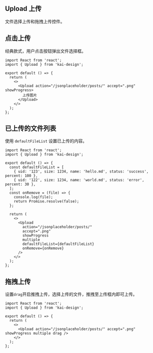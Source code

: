 ## Upload 上传

文件选择上传和拖拽上传控件。

## 点击上传

经典款式，用户点击按钮弹出文件选择框。

```tsx
import React from 'react';
import { Upload } from 'kai-design';

export default () => {
  return (
    <>
      <Upload action="/jsonplaceholder/posts/" accept=".png" showProgress>
        上传图片
      </Upload>
    </>
  );
};
```

## 已上传的文件列表

使用 `defaultFileList` 设置已上传的内容。

```tsx
import React from 'react';
import { Upload } from 'kai-design';

export default () => {
  const defaultFileList = [
    { uid: '123', size: 1234, name: 'hello.md', status: 'success', percent: 100 },
    { uid: '122', size: 1234, name: 'world.md', status: 'error', percent: 30 },
  ];
  const onRemove = (file) => {
    console.log(file);
    return Promise.resolve(false);
  };

  return (
    <>
      <Upload
        action="/jsonplaceholder/posts/"
        accept=".png"
        showProgress
        multiple
        defaultFileList={defaultFileList}
        onRemove={onRemove}
      />
    </>
  );
};
```

## 拖拽上传

设置`drag`开启推拽上传，选择上传的文件，推拽至上传框内即可上传。

```tsx
import React from 'react';
import { Upload } from 'kai-design';

export default () => {
  return (
    <>
      <Upload action="/jsonplaceholder/posts/" accept=".png" showProgress multiple drag />
    </>
  );
};
```

<API></API>
